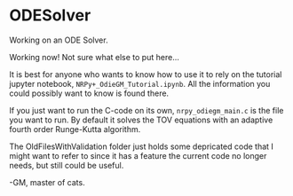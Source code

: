 # ODESolver
Working on an ODE Solver.

Working now! Not sure what else to put here...

It is best for anyone who wants to know how to use it to rely on the tutorial jupyter notebook,
`NRPy+_OdieGM_Tutorial.ipynb`. All the information you could possibly want to know is found there. 

If you just want to run the C-code on its own, `nrpy_odiegm_main.c` is the file you want to run. 
By default it solves the TOV equations with an adaptive fourth order Runge-Kutta algorithm. 

The OldFilesWithValidation folder just holds some depricated code that I might want to refer to since it has 
a feature the current code no longer needs, but still could be useful.

-GM, master of cats.
